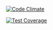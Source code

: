 [![Code Climate](https://codeclimate.com/github/joelmeyerhamme/commonmark_parslet/badges/gpa.svg)](https://codeclimate.com/github/joelmeyerhamme/commonmark_parslet)

[![Test Coverage](https://codeclimate.com/github/joelmeyerhamme/commonmark_parslet/badges/coverage.svg)](https://codeclimate.com/github/joelmeyerhamme/commonmark_parslet)
